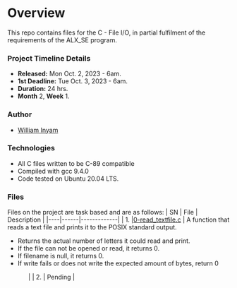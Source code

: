 # Overview #

This repo contains files for the C - File I/O, in partial fulfilment of the requirements of the ALX_SE program.

### Project Timeline Details ###
- **Released:** Mon Oct. 2, 2023 - 6am.
- **1st Deadline:** Tue Oct. 3, 2023 - 6am.
- **Duration:** 24 hrs.
- **Month** 2, **Week** 1.

### Author ###
- [William Inyam](https://github.com/thecypherzen/)

### Technologies ##
- All C files written to be C-89 compatible
- Compiled with gcc 9.4.0
- Code tested on Ubuntu 20.04 LTS.

### Files ###
Files on the project are task based and are as follows:
| SN | File | Description |
|----|------|-------------|
| 1. |[0-read_textfile.c](https://github.com/) | A function that reads a text file and prints it to the POSIX standard output.</br><ul><li>Returns the actual number of letters it could read and print.</li><li>If the file can not be opened or read, it returns 0.</li><li>If filename is null, it returns 0.</li><li>If write fails or does not write the expected amount of bytes, return 0</li><ul> |
| 2. | Pending |